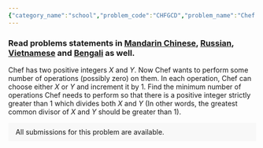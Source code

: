 ```yaml
---
{"category_name":"school","problem_code":"CHFGCD","problem_name":"Chef and GCD","problemComponents":{"constraints":"- $1 \\leq T \\leq 10^5$\n- $1 \\leq X, Y \\leq 10^9$","constraintsState":true,"subtasks":"","subtasksState":false,"inputFormat":"- The first line contains a single integer $T$ denoting the number of test cases. The description of $T$ test cases follows.\n- The first and only line of each test case contains two integers $X$ and $Y$.\n","inputFormatState":true,"outputFormat":"For each test case, print a single line containing one integer — the minimum number of operations Chef needs to perform.","outputFormatState":true,"sampleTestCases":{"0":{"id":1,"input":"2\n4 16\n4 55","output":"0\n1","explanation":"**Test Case 1:** The greatest common divisor of $4$ and $16$ is $4$ which is already greater than $1$, so Chef will not perform any operations.\n\n**Test Case 2:** Chef will perform one operation and add $1$ to $55$. Now the greatest common divisor of $4$ and $56$ is $4$ which is greater than $1$.","isDeleted":false}}},"video_editorial_url":"https://youtu.be/Swa5WkD2PCk","languages_supported":{"0":"CPP14","1":"C","2":"JAVA","3":"PYTH 3.6","4":"CPP17","5":"PYTH","6":"PYP3","7":"CS2","8":"ADA","9":"PYPY","10":"TEXT","11":"PAS fpc","12":"NODEJS","13":"RUBY","14":"PHP","15":"GO","16":"HASK","17":"TCL","18":"PERL","19":"SCALA","20":"LUA","21":"kotlin","22":"BASH","23":"JS","24":"LISP sbcl","25":"rust","26":"PAS gpc","27":"BF","28":"CLOJ","29":"R","30":"D","31":"CAML","32":"FORT","33":"ASM","34":"swift","35":"FS","36":"WSPC","37":"LISP clisp","38":"SQL","39":"SCM guile","40":"PERL6","41":"ERL","42":"CLPS","43":"ICK","44":"NICE","45":"PRLG","46":"ICON","47":"COB","48":"SCM chicken","49":"PIKE","50":"SCM qobi","51":"ST","52":"SQLQ","53":"NEM"},"max_timelimit":0.5,"source_sizelimit":50000,"problem_author":"souradeep_adm","problem_tester":"aryanc403","date_added":"12-07-2021","tags":{"0":"cakewalk","1":"cook131","2":"greatest","3":"souradeep_adm","4":"vichitr"},"problem_difficulty_level":"Cakewalk","best_tag":"Greatest Common Divisor","editorial_url":"https://discuss.codechef.com/problems/CHFGCD","time":{"view_start_date":1627492504,"submit_start_date":1627492504,"visible_start_date":1627492504,"end_date":1735669800},"is_direct_submittable":false,"problemDiscussURL":"https://discuss.codechef.com/search?q=CHFGCD","is_proctored":false,"visitedContests":{},"layout":"problem"}
---
```

### Read problems statements in [Mandarin Chinese](https://www.codechef.com/download/translated/COOK131/mandarin/CHFGCD.pdf), [Russian](https://www.codechef.com/download/translated/COOK131/russian/CHFGCD.pdf), [Vietnamese](https://www.codechef.com/download/translated/COOK131/vietnamese/CHFGCD.pdf) and [Bengali](https://www.codechef.com/download/translated/COOK131/bengali/CHFGCD.pdf) as well. 

Chef has two positive integers $X$ and $Y$. Now Chef wants to perform some number of operations (possibly zero) on them. In each operation, Chef can choose either $X$ or $Y$ and increment it by $1$. Find the minimum number of operations Chef needs to perform so that there is a positive integer strictly greater than $1$ which divides both $X$ and $Y$ (In other words, the greatest common divisor of $X$ and $Y$ should be greater than $1$).
<aside style='background: #f8f8f8;padding: 10px 15px;'><div>All submissions for this problem are available.</div></aside>